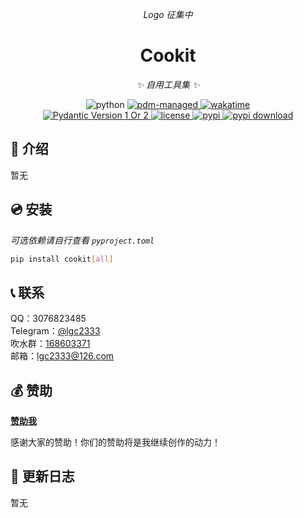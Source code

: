 <!-- markdownlint-disable MD033 MD036 MD041 -->

<div align="center">

_Logo 征集中_

# Cookit

_✨ 自用工具集 ✨_

<img src="https://img.shields.io/badge/python-3.9+-blue.svg" alt="python">
<a href="https://pdm.fming.dev">
  <img src="https://img.shields.io/badge/pdm-managed-blueviolet" alt="pdm-managed">
</a>
<a href="https://wakatime.com/badge/user/b61b0f9a-f40b-4c82-bc51-0a75c67bfccf/project/018e2a1e-94fe-4cd2-941c-8a606b671263">
  <img src="https://wakatime.com/badge/user/b61b0f9a-f40b-4c82-bc51-0a75c67bfccf/project/018e2a1e-94fe-4cd2-941c-8a606b671263.svg" alt="wakatime">
</a>

<br />

<a href="https://pydantic.dev">
  <img src="https://img.shields.io/endpoint?url=https://raw.githubusercontent.com/lgc-NB2Dev/readme/main/template/pyd-v1-or-v2.json" alt="Pydantic Version 1 Or 2" >
</a>
<a href="./LICENSE">
  <img src="https://img.shields.io/github/license/lgc2333/cookit.svg" alt="license">
</a>
<a href="https://pypi.python.org/pypi/cookit">
  <img src="https://img.shields.io/pypi/v/cookit.svg" alt="pypi">
</a>
<a href="https://pypi.python.org/pypi/cookit">
  <img src="https://img.shields.io/pypi/dm/cookit" alt="pypi download">
</a>

</div>

## 📖 介绍

暂无

## 💿 安装

_可选依赖请自行查看 `pyproject.toml`_

```bash
pip install cookit[all]
```

## 📞 联系

QQ：3076823485  
Telegram：[@lgc2333](https://t.me/lgc2333)  
吹水群：[168603371](https://qm.qq.com/q/EikuZ5sP4G)  
邮箱：<lgc2333@126.com>

<!-- ## 💡 鸣谢 -->

## 💰 赞助

**[赞助我](https://blog.lgc2333.top/donate)**

感谢大家的赞助！你们的赞助将是我继续创作的动力！

## 📝 更新日志

暂无
